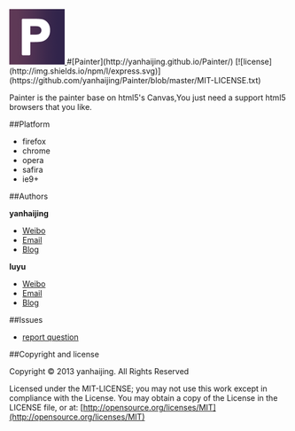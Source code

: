 <a href="http://yanhaijing.github.io/Painter/">
  <img src="./images/Painter.gif" width="100px">
</a>
#[Painter](http://yanhaijing.github.io/Painter/) [![license](http://img.shields.io/npm/l/express.svg)](https://github.com/yanhaijing/Painter/blob/master/MIT-LICENSE.txt)

Painter is the painter base on html5's Canvas,You just need a support html5 browsers that you like.

 

##Platform

* firefox
* chrome
* opera
* safira
* ie9+

##Authors

**yanhaijing**

- [Weibo](http://weibo.com/yanhaijing1234 "yanhaijing's Weibo")
- [Email](mailto:yanhaijing@yeah.net "yanhaijing's Email")
- [Blog](http://yanhaijing.com "yanhaijing's Blog")

**luyu**

- [Weibo](http://weibo.com/wsluyu2011 "luyu's Weibo")
- [Email](mailto:wsluyu2011@163.com "luyu's Email")
- [Blog](http://www.cnblogs.com/wsluyu/ "luyu's Blog")

##Issues
- [report question](https://github.com/yanhaijing/Painter/issues "report question")

##Copyright and license

Copyright © 2013 yanhaijing. All Rights Reserved

Licensed under the MIT-LICENSE;
you may not use this work except in compliance with the License.
You may obtain a copy of the License in the LICENSE file, or at:
	[http://opensource.org/licenses/MIT](http://opensource.org/licenses/MIT)
